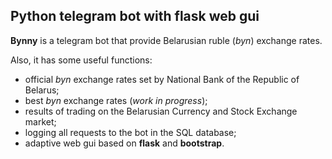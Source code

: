 ## Python telegram bot with flask web gui

**Bynny** is a telegram bot that provide Belarusian ruble (*byn*) exchange rates.

Also, it has some useful functions:

* official *byn* exchange rates set by National Bank of the Republic of Belarus;
* best *byn* exchange rates (*work in progress*);
* results of trading on the Belarusian Currency and Stock Exchange market;
* logging all requests to the bot in the SQL database;
* adaptive web gui based on **flask** and **bootstrap**.
